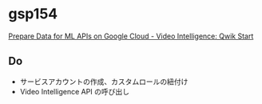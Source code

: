 # gsp154

[Prepare Data for ML APIs on Google Cloud - Video Intelligence: Qwik Start](https://www.cloudskillsboost.google/paths/17/course_templates/631/labs/550128)

## Do

- サービスアカウントの作成、カスタムロールの紐付け
- Video Intelligence API の呼び出し

